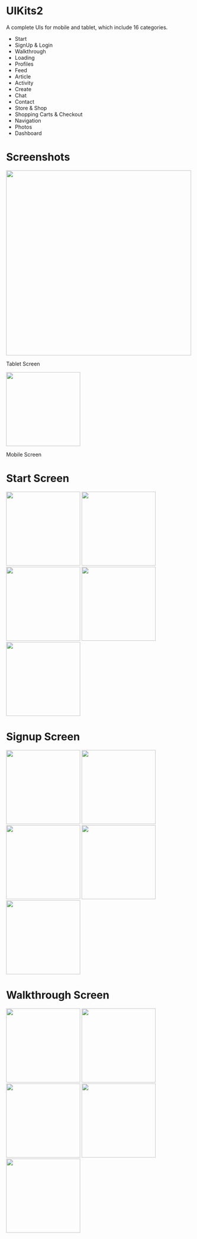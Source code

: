 # UIKits2 

A complete UIs for mobile and tablet, which include 16 categories.

 * Start
 * SignUp & Login
 * Walkthrough
 * Loading
 * Profiles
 * Feed
 * Article
 * Activity
 * Create
 * Chat
 * Contact
 * Store & Shop
 * Shopping Carts & Checkout
 * Navigation
 * Photos
 * Dashboard

# Screenshots

<img src="https://raw.githubusercontent.com/anoochit/uikits/master/screenshot/screenshot_01.png" width="500">

Tablet Screen

<img src="https://raw.githubusercontent.com/anoochit/uikits/master/screenshot/screenshot_02.png" width="200">

Mobile Screen


# Start Screen

<img src="https://raw.githubusercontent.com/anoochit/uikits/master/screenshot/screenshot_start01.png" width="200"> <img src="https://raw.githubusercontent.com/anoochit/uikits/master/screenshot/screenshot_start02.png" width="200"> <img src="https://raw.githubusercontent.com/anoochit/uikits/master/screenshot/screenshot_start03.png" width="200"> <img src="https://raw.githubusercontent.com/anoochit/uikits/master/screenshot/screenshot_start04.png" width="200"> <img src="https://raw.githubusercontent.com/anoochit/uikits/master/screenshot/screenshot_start05.png" width="200">

# Signup Screen

<img src="https://raw.githubusercontent.com/anoochit/uikits/master/screenshot/screenshot_signup01.png" width="200">

<img src="https://raw.githubusercontent.com/anoochit/uikits/master/screenshot/screenshot_signup02.png" width="200">

<img src="https://raw.githubusercontent.com/anoochit/uikits/master/screenshot/screenshot_signup03.png" width="200">

<img src="https://raw.githubusercontent.com/anoochit/uikits/master/screenshot/screenshot_signup04.png" width="200">

<img src="https://raw.githubusercontent.com/anoochit/uikits/master/screenshot/screenshot_signup05.png" width="200">

# Walkthrough Screen

<img src="https://raw.githubusercontent.com/anoochit/uikits/master/screenshot/screenshot_walkthrough01.png" width="200">

<img src="https://raw.githubusercontent.com/anoochit/uikits/master/screenshot/screenshot_walkthrough02.png" width="200">

<img src="https://raw.githubusercontent.com/anoochit/uikits/master/screenshot/screenshot_walkthrough03.png" width="200">

<img src="https://raw.githubusercontent.com/anoochit/uikits/master/screenshot/screenshot_walkthrough04.png" width="200">

<img src="https://raw.githubusercontent.com/anoochit/uikits/master/screenshot/screenshot_walkthrough05.png" width="200">